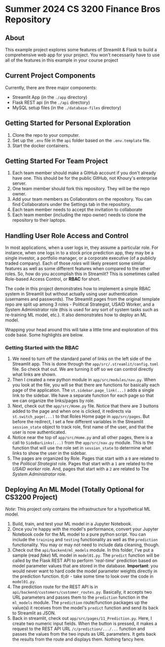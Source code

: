 # Summer 2024 CS 3200 Finance Bros Repository

## About

This example project explores some features of Streamlit & Flask to build a comprehensive web app for your project.  You won't necessarily have to use all of the features in this example in your course project 

## Current Project Components

Currently, there are three major components:
- Streamlit App (in the `./app` directory)
- Flask REST api (in the `./api` directory)
- MySQL setup files (in the `./database-files` directory)

## Getting Started for Personal Exploration
1. Clone the repo to your computer. 
1. Set up the `.env` file in the `api` folder based on the `.env.template` file.
1. Start the docker containers. 

## Getting Started For Team Project
1. Each team member should make a GitHub account if you don't already have one.  This should be for the public GitHub, not Khoury's enterprise server. 
1. One team member should fork this repository. They will be the repo owner. 
1. Add your team members as Collaborators on the repository.  You can find Collaborators under the Settings tab in the repository.
1. Each team member needs to accept the invitation to collaborate
1. Each team member (including the repo owner) needs to clone the repository to their laptops. 

## Handling User Role Access and Control

In most applications, when a user logs in, they assume a particular role.  For instance, when one logs in to a stock price prediction app, they may be a single investor, a portfolio manager, or a corporate executive (of a publicly traded company).  Each of those *roles* will likely present some similar features as well as some different features when compared to the other roles. So, how do you accomplish this in Streamlit?  This is sometimes called Role-based Access Control, or **RBAC** for short. 

The code in this project demonstrates how to implement a simple RBAC system in Streamlit but without actually using user authentication (usernames and passwords).  The Streamlit pages from the original template repo are split up among 3 roles - Political Strategist, USAID Worker, and a System Administrator role (this is used for any sort of system tasks such as re-training ML model, etc.). It also demonstrates how to deploy an ML model. 

Wrapping your head around this will take a little time and exploration of this code base.  Some highlights are below. 

### Getting Started with the RBAC 
1. We need to turn off the standard panel of links on the left side of the Streamlit app. This is done through the `app/src/.streamlit/config.toml` file.  So check that out. We are turning it off so we can control directly what links are shown. 
1. Then I created a new python module in `app/src/modules/nav.py`.  When you look at the file, you will se that there are functions for basically each page of the application. The `st.sidebar.page_link(...)` adds a single link to the sidebar. We have a separate function for each page so that we can organize the links/pages by role. 
1. Next, check out the `app/src/Home.py` file. Notice that there are 3 buttons added to the page and when one is clicked, it redirects via `st.switch_page(...)` to that Roles Home page in `app/src/pages`.  But before the redirect, I set a few different variables in the Streamlit `session_state` object to track role, first name of the user, and that the user is now authenticated.  
1. Notice near the top of `app/src/Home.py` and all other pages, there is a call to `SideBarLinks(...)` from the `app/src/nav.py` module.  This is the function that will use the role set in `session_state` to determine what links to show the user in the sidebar. 
1. The pages are organized by Role.  Pages that start with a `0` are related to the *Political Strategist* role.  Pages that start with a `1` are related to the *USAID worker* role.  And, pages that start with a `2` are related to The *System Administrator* role. 


## Deploying An ML Model (Totally Optional for CS3200 Project)

*Note*: This project only contains the infrastructure for a hypothetical ML model. 

1. Build, train, and test your ML model in a Jupyter Notebook. 
1. Once you're happy with the model's performance, convert your Jupyter Notebook code for the ML model to a pure python script.  You can include the `training` and `testing` functionality as well as the `prediction` functionality.  You may or may not need to include data cleaning, though. 
1. Check out the  `api/backend/ml_models` module.  In this folder, I've put a sample (read *fake*) ML model in `model01.py`.  The `predict` function will be called by the Flask REST API to perform '*real-time*' prediction based on model parameter values that are stored in the database.  **Important**: you would never want to hard code the model parameter weights directly in the prediction function.  tl;dr - take some time to look over the code in `model01.py`.  
1. The prediction route for the REST API is in `api/backend/customers/customer_routes.py`. Basically, it accepts two URL parameters and passes them to the `prediction` function in the `ml_models` module. The `prediction` route/function packages up the value(s) it receives from the model's `predict` function and send its back to Streamlit as JSON. 
1. Back in streamlit, check out `app/src/pages/11_Prediction.py`.  Here, I create two numeric input fields.  When the button is pressed, it makes a request to the REST API URL `/c/prediction/.../...` function and passes the values from the two inputs as URL parameters.  It gets back the results from the route and displays them. Nothing fancy here. 

 
